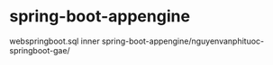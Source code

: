# spring-boot-appengine
webspringboot.sql inner spring-boot-appengine/nguyenvanphituoc-springboot-gae/
